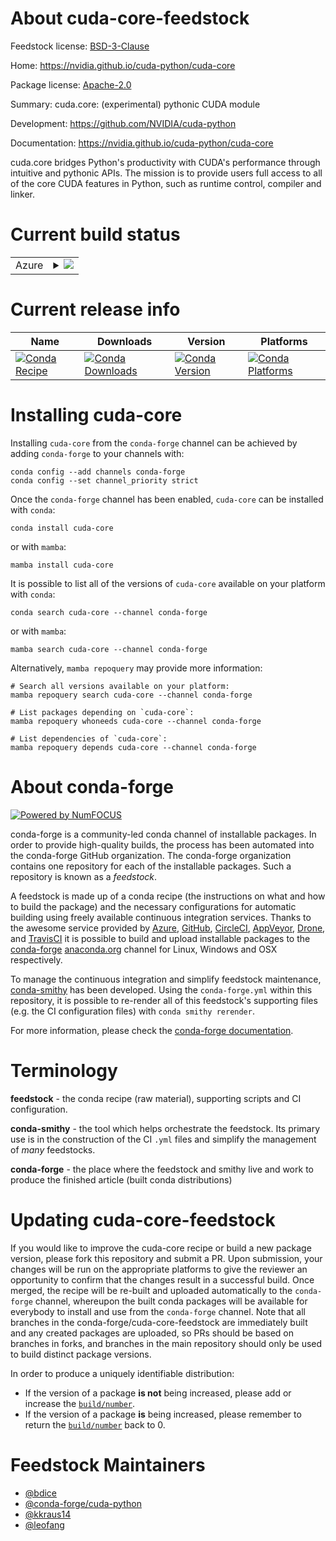About cuda-core-feedstock
=========================

Feedstock license: [BSD-3-Clause](https://github.com/conda-forge/cuda-core-feedstock/blob/main/LICENSE.txt)

Home: https://nvidia.github.io/cuda-python/cuda-core

Package license: [Apache-2.0](https://github.com/NVIDIA/cuda-python/blob/main/cuda_core/LICENSE)

Summary: cuda.core: (experimental) pythonic CUDA module

Development: https://github.com/NVIDIA/cuda-python

Documentation: https://nvidia.github.io/cuda-python/cuda-core

cuda.core bridges Python's productivity with CUDA's performance through intuitive and pythonic APIs.
The mission is to provide users full access to all of the core CUDA features in Python, such as
runtime control, compiler and linker.


Current build status
====================


<table>
    
  <tr>
    <td>Azure</td>
    <td>
      <details>
        <summary>
          <a href="https://dev.azure.com/conda-forge/feedstock-builds/_build/latest?definitionId=26664&branchName=main">
            <img src="https://dev.azure.com/conda-forge/feedstock-builds/_apis/build/status/cuda-core-feedstock?branchName=main">
          </a>
        </summary>
        <table>
          <thead><tr><th>Variant</th><th>Status</th></tr></thead>
          <tbody><tr>
              <td>linux_64_cuda_major_version12is_freethreadingfalsepython3.10.____cpython</td>
              <td>
                <a href="https://dev.azure.com/conda-forge/feedstock-builds/_build/latest?definitionId=26664&branchName=main">
                  <img src="https://dev.azure.com/conda-forge/feedstock-builds/_apis/build/status/cuda-core-feedstock?branchName=main&jobName=linux&configuration=linux%20linux_64_cuda_major_version12is_freethreadingfalsepython3.10.____cpython" alt="variant">
                </a>
              </td>
            </tr><tr>
              <td>linux_64_cuda_major_version12is_freethreadingfalsepython3.11.____cpython</td>
              <td>
                <a href="https://dev.azure.com/conda-forge/feedstock-builds/_build/latest?definitionId=26664&branchName=main">
                  <img src="https://dev.azure.com/conda-forge/feedstock-builds/_apis/build/status/cuda-core-feedstock?branchName=main&jobName=linux&configuration=linux%20linux_64_cuda_major_version12is_freethreadingfalsepython3.11.____cpython" alt="variant">
                </a>
              </td>
            </tr><tr>
              <td>linux_64_cuda_major_version12is_freethreadingfalsepython3.12.____cpython</td>
              <td>
                <a href="https://dev.azure.com/conda-forge/feedstock-builds/_build/latest?definitionId=26664&branchName=main">
                  <img src="https://dev.azure.com/conda-forge/feedstock-builds/_apis/build/status/cuda-core-feedstock?branchName=main&jobName=linux&configuration=linux%20linux_64_cuda_major_version12is_freethreadingfalsepython3.12.____cpython" alt="variant">
                </a>
              </td>
            </tr><tr>
              <td>linux_64_cuda_major_version12is_freethreadingfalsepython3.13.____cp313</td>
              <td>
                <a href="https://dev.azure.com/conda-forge/feedstock-builds/_build/latest?definitionId=26664&branchName=main">
                  <img src="https://dev.azure.com/conda-forge/feedstock-builds/_apis/build/status/cuda-core-feedstock?branchName=main&jobName=linux&configuration=linux%20linux_64_cuda_major_version12is_freethreadingfalsepython3.13.____cp313" alt="variant">
                </a>
              </td>
            </tr><tr>
              <td>linux_64_cuda_major_version12is_freethreadingfalsepython3.14.____cp314</td>
              <td>
                <a href="https://dev.azure.com/conda-forge/feedstock-builds/_build/latest?definitionId=26664&branchName=main">
                  <img src="https://dev.azure.com/conda-forge/feedstock-builds/_apis/build/status/cuda-core-feedstock?branchName=main&jobName=linux&configuration=linux%20linux_64_cuda_major_version12is_freethreadingfalsepython3.14.____cp314" alt="variant">
                </a>
              </td>
            </tr><tr>
              <td>linux_64_cuda_major_version12is_freethreadingfalsepython3.9.____cpython</td>
              <td>
                <a href="https://dev.azure.com/conda-forge/feedstock-builds/_build/latest?definitionId=26664&branchName=main">
                  <img src="https://dev.azure.com/conda-forge/feedstock-builds/_apis/build/status/cuda-core-feedstock?branchName=main&jobName=linux&configuration=linux%20linux_64_cuda_major_version12is_freethreadingfalsepython3.9.____cpython" alt="variant">
                </a>
              </td>
            </tr><tr>
              <td>linux_64_cuda_major_version12is_freethreadingtruepython3.13.____cp313t</td>
              <td>
                <a href="https://dev.azure.com/conda-forge/feedstock-builds/_build/latest?definitionId=26664&branchName=main">
                  <img src="https://dev.azure.com/conda-forge/feedstock-builds/_apis/build/status/cuda-core-feedstock?branchName=main&jobName=linux&configuration=linux%20linux_64_cuda_major_version12is_freethreadingtruepython3.13.____cp313t" alt="variant">
                </a>
              </td>
            </tr><tr>
              <td>linux_64_cuda_major_version12is_freethreadingtruepython3.14.____cp314t</td>
              <td>
                <a href="https://dev.azure.com/conda-forge/feedstock-builds/_build/latest?definitionId=26664&branchName=main">
                  <img src="https://dev.azure.com/conda-forge/feedstock-builds/_apis/build/status/cuda-core-feedstock?branchName=main&jobName=linux&configuration=linux%20linux_64_cuda_major_version12is_freethreadingtruepython3.14.____cp314t" alt="variant">
                </a>
              </td>
            </tr><tr>
              <td>linux_64_cuda_major_version13is_freethreadingfalsepython3.10.____cpython</td>
              <td>
                <a href="https://dev.azure.com/conda-forge/feedstock-builds/_build/latest?definitionId=26664&branchName=main">
                  <img src="https://dev.azure.com/conda-forge/feedstock-builds/_apis/build/status/cuda-core-feedstock?branchName=main&jobName=linux&configuration=linux%20linux_64_cuda_major_version13is_freethreadingfalsepython3.10.____cpython" alt="variant">
                </a>
              </td>
            </tr><tr>
              <td>linux_64_cuda_major_version13is_freethreadingfalsepython3.11.____cpython</td>
              <td>
                <a href="https://dev.azure.com/conda-forge/feedstock-builds/_build/latest?definitionId=26664&branchName=main">
                  <img src="https://dev.azure.com/conda-forge/feedstock-builds/_apis/build/status/cuda-core-feedstock?branchName=main&jobName=linux&configuration=linux%20linux_64_cuda_major_version13is_freethreadingfalsepython3.11.____cpython" alt="variant">
                </a>
              </td>
            </tr><tr>
              <td>linux_64_cuda_major_version13is_freethreadingfalsepython3.12.____cpython</td>
              <td>
                <a href="https://dev.azure.com/conda-forge/feedstock-builds/_build/latest?definitionId=26664&branchName=main">
                  <img src="https://dev.azure.com/conda-forge/feedstock-builds/_apis/build/status/cuda-core-feedstock?branchName=main&jobName=linux&configuration=linux%20linux_64_cuda_major_version13is_freethreadingfalsepython3.12.____cpython" alt="variant">
                </a>
              </td>
            </tr><tr>
              <td>linux_64_cuda_major_version13is_freethreadingfalsepython3.13.____cp313</td>
              <td>
                <a href="https://dev.azure.com/conda-forge/feedstock-builds/_build/latest?definitionId=26664&branchName=main">
                  <img src="https://dev.azure.com/conda-forge/feedstock-builds/_apis/build/status/cuda-core-feedstock?branchName=main&jobName=linux&configuration=linux%20linux_64_cuda_major_version13is_freethreadingfalsepython3.13.____cp313" alt="variant">
                </a>
              </td>
            </tr><tr>
              <td>linux_64_cuda_major_version13is_freethreadingfalsepython3.14.____cp314</td>
              <td>
                <a href="https://dev.azure.com/conda-forge/feedstock-builds/_build/latest?definitionId=26664&branchName=main">
                  <img src="https://dev.azure.com/conda-forge/feedstock-builds/_apis/build/status/cuda-core-feedstock?branchName=main&jobName=linux&configuration=linux%20linux_64_cuda_major_version13is_freethreadingfalsepython3.14.____cp314" alt="variant">
                </a>
              </td>
            </tr><tr>
              <td>linux_64_cuda_major_version13is_freethreadingfalsepython3.9.____cpython</td>
              <td>
                <a href="https://dev.azure.com/conda-forge/feedstock-builds/_build/latest?definitionId=26664&branchName=main">
                  <img src="https://dev.azure.com/conda-forge/feedstock-builds/_apis/build/status/cuda-core-feedstock?branchName=main&jobName=linux&configuration=linux%20linux_64_cuda_major_version13is_freethreadingfalsepython3.9.____cpython" alt="variant">
                </a>
              </td>
            </tr><tr>
              <td>linux_64_cuda_major_version13is_freethreadingtruepython3.13.____cp313t</td>
              <td>
                <a href="https://dev.azure.com/conda-forge/feedstock-builds/_build/latest?definitionId=26664&branchName=main">
                  <img src="https://dev.azure.com/conda-forge/feedstock-builds/_apis/build/status/cuda-core-feedstock?branchName=main&jobName=linux&configuration=linux%20linux_64_cuda_major_version13is_freethreadingtruepython3.13.____cp313t" alt="variant">
                </a>
              </td>
            </tr><tr>
              <td>linux_64_cuda_major_version13is_freethreadingtruepython3.14.____cp314t</td>
              <td>
                <a href="https://dev.azure.com/conda-forge/feedstock-builds/_build/latest?definitionId=26664&branchName=main">
                  <img src="https://dev.azure.com/conda-forge/feedstock-builds/_apis/build/status/cuda-core-feedstock?branchName=main&jobName=linux&configuration=linux%20linux_64_cuda_major_version13is_freethreadingtruepython3.14.____cp314t" alt="variant">
                </a>
              </td>
            </tr><tr>
              <td>linux_aarch64_cuda_major_version12is_freethreadingfalsepython3.10.____cpython</td>
              <td>
                <a href="https://dev.azure.com/conda-forge/feedstock-builds/_build/latest?definitionId=26664&branchName=main">
                  <img src="https://dev.azure.com/conda-forge/feedstock-builds/_apis/build/status/cuda-core-feedstock?branchName=main&jobName=linux&configuration=linux%20linux_aarch64_cuda_major_version12is_freethreadingfalsepython3.10.____cpython" alt="variant">
                </a>
              </td>
            </tr><tr>
              <td>linux_aarch64_cuda_major_version12is_freethreadingfalsepython3.11.____cpython</td>
              <td>
                <a href="https://dev.azure.com/conda-forge/feedstock-builds/_build/latest?definitionId=26664&branchName=main">
                  <img src="https://dev.azure.com/conda-forge/feedstock-builds/_apis/build/status/cuda-core-feedstock?branchName=main&jobName=linux&configuration=linux%20linux_aarch64_cuda_major_version12is_freethreadingfalsepython3.11.____cpython" alt="variant">
                </a>
              </td>
            </tr><tr>
              <td>linux_aarch64_cuda_major_version12is_freethreadingfalsepython3.12.____cpython</td>
              <td>
                <a href="https://dev.azure.com/conda-forge/feedstock-builds/_build/latest?definitionId=26664&branchName=main">
                  <img src="https://dev.azure.com/conda-forge/feedstock-builds/_apis/build/status/cuda-core-feedstock?branchName=main&jobName=linux&configuration=linux%20linux_aarch64_cuda_major_version12is_freethreadingfalsepython3.12.____cpython" alt="variant">
                </a>
              </td>
            </tr><tr>
              <td>linux_aarch64_cuda_major_version12is_freethreadingfalsepython3.13.____cp313</td>
              <td>
                <a href="https://dev.azure.com/conda-forge/feedstock-builds/_build/latest?definitionId=26664&branchName=main">
                  <img src="https://dev.azure.com/conda-forge/feedstock-builds/_apis/build/status/cuda-core-feedstock?branchName=main&jobName=linux&configuration=linux%20linux_aarch64_cuda_major_version12is_freethreadingfalsepython3.13.____cp313" alt="variant">
                </a>
              </td>
            </tr><tr>
              <td>linux_aarch64_cuda_major_version12is_freethreadingfalsepython3.14.____cp314</td>
              <td>
                <a href="https://dev.azure.com/conda-forge/feedstock-builds/_build/latest?definitionId=26664&branchName=main">
                  <img src="https://dev.azure.com/conda-forge/feedstock-builds/_apis/build/status/cuda-core-feedstock?branchName=main&jobName=linux&configuration=linux%20linux_aarch64_cuda_major_version12is_freethreadingfalsepython3.14.____cp314" alt="variant">
                </a>
              </td>
            </tr><tr>
              <td>linux_aarch64_cuda_major_version12is_freethreadingfalsepython3.9.____cpython</td>
              <td>
                <a href="https://dev.azure.com/conda-forge/feedstock-builds/_build/latest?definitionId=26664&branchName=main">
                  <img src="https://dev.azure.com/conda-forge/feedstock-builds/_apis/build/status/cuda-core-feedstock?branchName=main&jobName=linux&configuration=linux%20linux_aarch64_cuda_major_version12is_freethreadingfalsepython3.9.____cpython" alt="variant">
                </a>
              </td>
            </tr><tr>
              <td>linux_aarch64_cuda_major_version13is_freethreadingfalsepython3.10.____cpython</td>
              <td>
                <a href="https://dev.azure.com/conda-forge/feedstock-builds/_build/latest?definitionId=26664&branchName=main">
                  <img src="https://dev.azure.com/conda-forge/feedstock-builds/_apis/build/status/cuda-core-feedstock?branchName=main&jobName=linux&configuration=linux%20linux_aarch64_cuda_major_version13is_freethreadingfalsepython3.10.____cpython" alt="variant">
                </a>
              </td>
            </tr><tr>
              <td>linux_aarch64_cuda_major_version13is_freethreadingfalsepython3.11.____cpython</td>
              <td>
                <a href="https://dev.azure.com/conda-forge/feedstock-builds/_build/latest?definitionId=26664&branchName=main">
                  <img src="https://dev.azure.com/conda-forge/feedstock-builds/_apis/build/status/cuda-core-feedstock?branchName=main&jobName=linux&configuration=linux%20linux_aarch64_cuda_major_version13is_freethreadingfalsepython3.11.____cpython" alt="variant">
                </a>
              </td>
            </tr><tr>
              <td>linux_aarch64_cuda_major_version13is_freethreadingfalsepython3.12.____cpython</td>
              <td>
                <a href="https://dev.azure.com/conda-forge/feedstock-builds/_build/latest?definitionId=26664&branchName=main">
                  <img src="https://dev.azure.com/conda-forge/feedstock-builds/_apis/build/status/cuda-core-feedstock?branchName=main&jobName=linux&configuration=linux%20linux_aarch64_cuda_major_version13is_freethreadingfalsepython3.12.____cpython" alt="variant">
                </a>
              </td>
            </tr><tr>
              <td>linux_aarch64_cuda_major_version13is_freethreadingfalsepython3.13.____cp313</td>
              <td>
                <a href="https://dev.azure.com/conda-forge/feedstock-builds/_build/latest?definitionId=26664&branchName=main">
                  <img src="https://dev.azure.com/conda-forge/feedstock-builds/_apis/build/status/cuda-core-feedstock?branchName=main&jobName=linux&configuration=linux%20linux_aarch64_cuda_major_version13is_freethreadingfalsepython3.13.____cp313" alt="variant">
                </a>
              </td>
            </tr><tr>
              <td>linux_aarch64_cuda_major_version13is_freethreadingfalsepython3.14.____cp314</td>
              <td>
                <a href="https://dev.azure.com/conda-forge/feedstock-builds/_build/latest?definitionId=26664&branchName=main">
                  <img src="https://dev.azure.com/conda-forge/feedstock-builds/_apis/build/status/cuda-core-feedstock?branchName=main&jobName=linux&configuration=linux%20linux_aarch64_cuda_major_version13is_freethreadingfalsepython3.14.____cp314" alt="variant">
                </a>
              </td>
            </tr><tr>
              <td>linux_aarch64_cuda_major_version13is_freethreadingfalsepython3.9.____cpython</td>
              <td>
                <a href="https://dev.azure.com/conda-forge/feedstock-builds/_build/latest?definitionId=26664&branchName=main">
                  <img src="https://dev.azure.com/conda-forge/feedstock-builds/_apis/build/status/cuda-core-feedstock?branchName=main&jobName=linux&configuration=linux%20linux_aarch64_cuda_major_version13is_freethreadingfalsepython3.9.____cpython" alt="variant">
                </a>
              </td>
            </tr><tr>
              <td>win_64_cuda_major_version12is_freethreadingfalsepython3.10.____cpython</td>
              <td>
                <a href="https://dev.azure.com/conda-forge/feedstock-builds/_build/latest?definitionId=26664&branchName=main">
                  <img src="https://dev.azure.com/conda-forge/feedstock-builds/_apis/build/status/cuda-core-feedstock?branchName=main&jobName=win&configuration=win%20win_64_cuda_major_version12is_freethreadingfalsepython3.10.____cpython" alt="variant">
                </a>
              </td>
            </tr><tr>
              <td>win_64_cuda_major_version12is_freethreadingfalsepython3.11.____cpython</td>
              <td>
                <a href="https://dev.azure.com/conda-forge/feedstock-builds/_build/latest?definitionId=26664&branchName=main">
                  <img src="https://dev.azure.com/conda-forge/feedstock-builds/_apis/build/status/cuda-core-feedstock?branchName=main&jobName=win&configuration=win%20win_64_cuda_major_version12is_freethreadingfalsepython3.11.____cpython" alt="variant">
                </a>
              </td>
            </tr><tr>
              <td>win_64_cuda_major_version12is_freethreadingfalsepython3.12.____cpython</td>
              <td>
                <a href="https://dev.azure.com/conda-forge/feedstock-builds/_build/latest?definitionId=26664&branchName=main">
                  <img src="https://dev.azure.com/conda-forge/feedstock-builds/_apis/build/status/cuda-core-feedstock?branchName=main&jobName=win&configuration=win%20win_64_cuda_major_version12is_freethreadingfalsepython3.12.____cpython" alt="variant">
                </a>
              </td>
            </tr><tr>
              <td>win_64_cuda_major_version12is_freethreadingfalsepython3.13.____cp313</td>
              <td>
                <a href="https://dev.azure.com/conda-forge/feedstock-builds/_build/latest?definitionId=26664&branchName=main">
                  <img src="https://dev.azure.com/conda-forge/feedstock-builds/_apis/build/status/cuda-core-feedstock?branchName=main&jobName=win&configuration=win%20win_64_cuda_major_version12is_freethreadingfalsepython3.13.____cp313" alt="variant">
                </a>
              </td>
            </tr><tr>
              <td>win_64_cuda_major_version12is_freethreadingfalsepython3.14.____cp314</td>
              <td>
                <a href="https://dev.azure.com/conda-forge/feedstock-builds/_build/latest?definitionId=26664&branchName=main">
                  <img src="https://dev.azure.com/conda-forge/feedstock-builds/_apis/build/status/cuda-core-feedstock?branchName=main&jobName=win&configuration=win%20win_64_cuda_major_version12is_freethreadingfalsepython3.14.____cp314" alt="variant">
                </a>
              </td>
            </tr><tr>
              <td>win_64_cuda_major_version12is_freethreadingfalsepython3.9.____cpython</td>
              <td>
                <a href="https://dev.azure.com/conda-forge/feedstock-builds/_build/latest?definitionId=26664&branchName=main">
                  <img src="https://dev.azure.com/conda-forge/feedstock-builds/_apis/build/status/cuda-core-feedstock?branchName=main&jobName=win&configuration=win%20win_64_cuda_major_version12is_freethreadingfalsepython3.9.____cpython" alt="variant">
                </a>
              </td>
            </tr><tr>
              <td>win_64_cuda_major_version12is_freethreadingtruepython3.13.____cp313t</td>
              <td>
                <a href="https://dev.azure.com/conda-forge/feedstock-builds/_build/latest?definitionId=26664&branchName=main">
                  <img src="https://dev.azure.com/conda-forge/feedstock-builds/_apis/build/status/cuda-core-feedstock?branchName=main&jobName=win&configuration=win%20win_64_cuda_major_version12is_freethreadingtruepython3.13.____cp313t" alt="variant">
                </a>
              </td>
            </tr><tr>
              <td>win_64_cuda_major_version12is_freethreadingtruepython3.14.____cp314t</td>
              <td>
                <a href="https://dev.azure.com/conda-forge/feedstock-builds/_build/latest?definitionId=26664&branchName=main">
                  <img src="https://dev.azure.com/conda-forge/feedstock-builds/_apis/build/status/cuda-core-feedstock?branchName=main&jobName=win&configuration=win%20win_64_cuda_major_version12is_freethreadingtruepython3.14.____cp314t" alt="variant">
                </a>
              </td>
            </tr><tr>
              <td>win_64_cuda_major_version13is_freethreadingfalsepython3.10.____cpython</td>
              <td>
                <a href="https://dev.azure.com/conda-forge/feedstock-builds/_build/latest?definitionId=26664&branchName=main">
                  <img src="https://dev.azure.com/conda-forge/feedstock-builds/_apis/build/status/cuda-core-feedstock?branchName=main&jobName=win&configuration=win%20win_64_cuda_major_version13is_freethreadingfalsepython3.10.____cpython" alt="variant">
                </a>
              </td>
            </tr><tr>
              <td>win_64_cuda_major_version13is_freethreadingfalsepython3.11.____cpython</td>
              <td>
                <a href="https://dev.azure.com/conda-forge/feedstock-builds/_build/latest?definitionId=26664&branchName=main">
                  <img src="https://dev.azure.com/conda-forge/feedstock-builds/_apis/build/status/cuda-core-feedstock?branchName=main&jobName=win&configuration=win%20win_64_cuda_major_version13is_freethreadingfalsepython3.11.____cpython" alt="variant">
                </a>
              </td>
            </tr><tr>
              <td>win_64_cuda_major_version13is_freethreadingfalsepython3.12.____cpython</td>
              <td>
                <a href="https://dev.azure.com/conda-forge/feedstock-builds/_build/latest?definitionId=26664&branchName=main">
                  <img src="https://dev.azure.com/conda-forge/feedstock-builds/_apis/build/status/cuda-core-feedstock?branchName=main&jobName=win&configuration=win%20win_64_cuda_major_version13is_freethreadingfalsepython3.12.____cpython" alt="variant">
                </a>
              </td>
            </tr><tr>
              <td>win_64_cuda_major_version13is_freethreadingfalsepython3.13.____cp313</td>
              <td>
                <a href="https://dev.azure.com/conda-forge/feedstock-builds/_build/latest?definitionId=26664&branchName=main">
                  <img src="https://dev.azure.com/conda-forge/feedstock-builds/_apis/build/status/cuda-core-feedstock?branchName=main&jobName=win&configuration=win%20win_64_cuda_major_version13is_freethreadingfalsepython3.13.____cp313" alt="variant">
                </a>
              </td>
            </tr><tr>
              <td>win_64_cuda_major_version13is_freethreadingfalsepython3.14.____cp314</td>
              <td>
                <a href="https://dev.azure.com/conda-forge/feedstock-builds/_build/latest?definitionId=26664&branchName=main">
                  <img src="https://dev.azure.com/conda-forge/feedstock-builds/_apis/build/status/cuda-core-feedstock?branchName=main&jobName=win&configuration=win%20win_64_cuda_major_version13is_freethreadingfalsepython3.14.____cp314" alt="variant">
                </a>
              </td>
            </tr><tr>
              <td>win_64_cuda_major_version13is_freethreadingfalsepython3.9.____cpython</td>
              <td>
                <a href="https://dev.azure.com/conda-forge/feedstock-builds/_build/latest?definitionId=26664&branchName=main">
                  <img src="https://dev.azure.com/conda-forge/feedstock-builds/_apis/build/status/cuda-core-feedstock?branchName=main&jobName=win&configuration=win%20win_64_cuda_major_version13is_freethreadingfalsepython3.9.____cpython" alt="variant">
                </a>
              </td>
            </tr><tr>
              <td>win_64_cuda_major_version13is_freethreadingtruepython3.13.____cp313t</td>
              <td>
                <a href="https://dev.azure.com/conda-forge/feedstock-builds/_build/latest?definitionId=26664&branchName=main">
                  <img src="https://dev.azure.com/conda-forge/feedstock-builds/_apis/build/status/cuda-core-feedstock?branchName=main&jobName=win&configuration=win%20win_64_cuda_major_version13is_freethreadingtruepython3.13.____cp313t" alt="variant">
                </a>
              </td>
            </tr><tr>
              <td>win_64_cuda_major_version13is_freethreadingtruepython3.14.____cp314t</td>
              <td>
                <a href="https://dev.azure.com/conda-forge/feedstock-builds/_build/latest?definitionId=26664&branchName=main">
                  <img src="https://dev.azure.com/conda-forge/feedstock-builds/_apis/build/status/cuda-core-feedstock?branchName=main&jobName=win&configuration=win%20win_64_cuda_major_version13is_freethreadingtruepython3.14.____cp314t" alt="variant">
                </a>
              </td>
            </tr>
          </tbody>
        </table>
      </details>
    </td>
  </tr>
</table>

Current release info
====================

| Name | Downloads | Version | Platforms |
| --- | --- | --- | --- |
| [![Conda Recipe](https://img.shields.io/badge/recipe-cuda--core-green.svg)](https://anaconda.org/conda-forge/cuda-core) | [![Conda Downloads](https://img.shields.io/conda/dn/conda-forge/cuda-core.svg)](https://anaconda.org/conda-forge/cuda-core) | [![Conda Version](https://img.shields.io/conda/vn/conda-forge/cuda-core.svg)](https://anaconda.org/conda-forge/cuda-core) | [![Conda Platforms](https://img.shields.io/conda/pn/conda-forge/cuda-core.svg)](https://anaconda.org/conda-forge/cuda-core) |

Installing cuda-core
====================

Installing `cuda-core` from the `conda-forge` channel can be achieved by adding `conda-forge` to your channels with:

```
conda config --add channels conda-forge
conda config --set channel_priority strict
```

Once the `conda-forge` channel has been enabled, `cuda-core` can be installed with `conda`:

```
conda install cuda-core
```

or with `mamba`:

```
mamba install cuda-core
```

It is possible to list all of the versions of `cuda-core` available on your platform with `conda`:

```
conda search cuda-core --channel conda-forge
```

or with `mamba`:

```
mamba search cuda-core --channel conda-forge
```

Alternatively, `mamba repoquery` may provide more information:

```
# Search all versions available on your platform:
mamba repoquery search cuda-core --channel conda-forge

# List packages depending on `cuda-core`:
mamba repoquery whoneeds cuda-core --channel conda-forge

# List dependencies of `cuda-core`:
mamba repoquery depends cuda-core --channel conda-forge
```


About conda-forge
=================

[![Powered by
NumFOCUS](https://img.shields.io/badge/powered%20by-NumFOCUS-orange.svg?style=flat&colorA=E1523D&colorB=007D8A)](https://numfocus.org)

conda-forge is a community-led conda channel of installable packages.
In order to provide high-quality builds, the process has been automated into the
conda-forge GitHub organization. The conda-forge organization contains one repository
for each of the installable packages. Such a repository is known as a *feedstock*.

A feedstock is made up of a conda recipe (the instructions on what and how to build
the package) and the necessary configurations for automatic building using freely
available continuous integration services. Thanks to the awesome service provided by
[Azure](https://azure.microsoft.com/en-us/services/devops/), [GitHub](https://github.com/),
[CircleCI](https://circleci.com/), [AppVeyor](https://www.appveyor.com/),
[Drone](https://cloud.drone.io/welcome), and [TravisCI](https://travis-ci.com/)
it is possible to build and upload installable packages to the
[conda-forge](https://anaconda.org/conda-forge) [anaconda.org](https://anaconda.org/)
channel for Linux, Windows and OSX respectively.

To manage the continuous integration and simplify feedstock maintenance,
[conda-smithy](https://github.com/conda-forge/conda-smithy) has been developed.
Using the ``conda-forge.yml`` within this repository, it is possible to re-render all of
this feedstock's supporting files (e.g. the CI configuration files) with ``conda smithy rerender``.

For more information, please check the [conda-forge documentation](https://conda-forge.org/docs/).

Terminology
===========

**feedstock** - the conda recipe (raw material), supporting scripts and CI configuration.

**conda-smithy** - the tool which helps orchestrate the feedstock.
                   Its primary use is in the construction of the CI ``.yml`` files
                   and simplify the management of *many* feedstocks.

**conda-forge** - the place where the feedstock and smithy live and work to
                  produce the finished article (built conda distributions)


Updating cuda-core-feedstock
============================

If you would like to improve the cuda-core recipe or build a new
package version, please fork this repository and submit a PR. Upon submission,
your changes will be run on the appropriate platforms to give the reviewer an
opportunity to confirm that the changes result in a successful build. Once
merged, the recipe will be re-built and uploaded automatically to the
`conda-forge` channel, whereupon the built conda packages will be available for
everybody to install and use from the `conda-forge` channel.
Note that all branches in the conda-forge/cuda-core-feedstock are
immediately built and any created packages are uploaded, so PRs should be based
on branches in forks, and branches in the main repository should only be used to
build distinct package versions.

In order to produce a uniquely identifiable distribution:
 * If the version of a package **is not** being increased, please add or increase
   the [``build/number``](https://docs.conda.io/projects/conda-build/en/latest/resources/define-metadata.html#build-number-and-string).
 * If the version of a package **is** being increased, please remember to return
   the [``build/number``](https://docs.conda.io/projects/conda-build/en/latest/resources/define-metadata.html#build-number-and-string)
   back to 0.

Feedstock Maintainers
=====================

* [@bdice](https://github.com/bdice/)
* [@conda-forge/cuda-python](https://github.com/orgs/conda-forge/teams/cuda-python/)
* [@kkraus14](https://github.com/kkraus14/)
* [@leofang](https://github.com/leofang/)


<!-- dummy commit to enable rerendering -->

